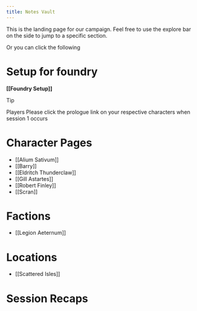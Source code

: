 ```yaml
---
title: Notes Vault
---
```


This is the landing page for our campaign. Feel free to use the explore bar on the side to jump to a specific section.

Or you can click the following

# Setup for foundry
**[[Foundry Setup]]**

>[!tip] 
>Players Please click the prologue link on your respective characters when session 1 occurs
# Character Pages

- [[Alium Sativum]]
- [[Barry]]
- [[Eldritch Thunderclaw]]
- [[Gill Astartes]]
- [[Robert Finley]]
- [[Scran]]

# Factions

- [[Legion Aeternum]]

# Locations

- [[Scattered Isles]]

# Session Recaps
